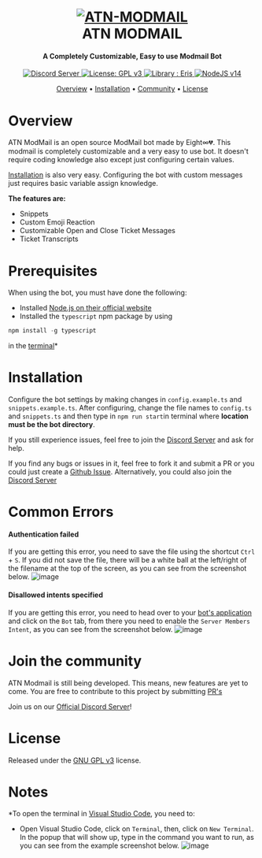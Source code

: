 <h1 align="center">
  <br>
  <a href="https://github.com/NotReallyEight/atn-modmail"><img src="https://cdn.roxy.eu.org/vv0yHxf.png" alt="ATN-MODMAIL"></a>
  <br>
  ATN MODMAIL
  <br>
</h1>

<h4 align = "center"> A Completely Customizable, Easy to use Modmail Bot </h4>
  <p align = "center">
  <a href="https://discord.gg/esTfFnEENS">
    <img src="https://discordapp.com/api/guilds/746291190009430049/widget.png?style=shield" alt="Discord Server">
  </a>
  <a href = "https://www.gnu.org/licenses/gpl-3.0">
    <img src = "https://img.shields.io/badge/License-GPLv3-purple.svg" alt = "License: GPL v3"/>
  </a>
  <a href = "https://abal.moe/Eris/">
    <img src = "https://img.shields.io/badge/library-Eris-blue" alt = "Library : Eris"/>
  </a>
  <a href = "https://nodejs.org/en/blog/release/v14.16.0/">
    <img src = "https://img.shields.io/badge/nodejs-v14-green" alt = "NodeJS v14"/>
  </a>
</p>

<p align="center">
  <a href="#overview">Overview</a>
  •
  <a href="#installation">Installation</a>
  •
  <a href="#join-the-community">Community</a>
  •
  <a href="#license">License</a>
</p>

# Overview

ATN ModMail is an open source ModMail bot made by Eight∞💔. This modmail is completely customizable and a very easy to use bot. It doesn't require coding knowledge also except just configuring certain values.

[Installation](#installation) is also very easy. Configuring the bot with custom messages just requires basic variable assign knowledge.

**The features are:**

- Snippets
- Custom Emoji Reaction
- Customizable Open and Close Ticket Messages
- Ticket Transcripts

# Prerequisites

When using the bot, you must have done the following:

- Installed [Node.js on their official website](https://nodejs.org/en/download/)
- Installed the `typescript` npm package by using

```powershell
npm install -g typescript
```

in the [terminal](#notes)\*

# Installation

Configure the bot settings by making changes in `config.example.ts` and `snippets.example.ts`. After configuring, change the file names to `config.ts` and `snippets.ts` and then type in `npm run start`in terminal where **location must be the bot directory**.

If you still experience issues, feel free to join the [Discord Server](https://discord.gg/esTfFnEENS) and ask for help.

If you find any bugs or issues in it, feel free to fork it and submit a PR or you could just create a [Github Issue](https://github.com/NotReallyEight/atn-modmail/issues/new/choose). Alternatively, you could also join the [Discord Server](https://discord.gg/esTfFnEENS)

# Common Errors

#### Authentication failed
If you are getting this error, you need to save the file using the shortcut `Ctrl` + `S`. If you did not save the file, there will be a white ball at the left/right of the filename at the top of the screen, as you can see from the screenshot below.
![image](https://eight.is-a.fail/5651Kkwil.png)

#### Disallowed intents specified
If you are getting this error, you need to head over to your [bot's application](https://discord.com/developers/applications/) and click on the `Bot` tab, from there you need to enable the `Server Members Intent`, as you can see from the screenshot below.
![image](https://eight.is-a.fail/56aFwmYyY.png)

# Join the community

ATN Modmail is still being developed. This means, new features are yet to come. You are free to contribute to this project by submitting [PR's](https://github.com/NotReallyEight/atn-modmail/pulls)

Join us on our [Official Discord Server](https://discord.gg/esTfFnEENS)!

# License

Released under the [GNU GPL v3](https://www.gnu.org/licenses/gpl-3.0.en.html) license.

# Notes

\*To open the terminal in [Visual Studio Code](https://code.visualstudio.com/), you need to:

- Open Visual Studio Code, click on `Terminal`, then, click on `New Terminal`. In the popup that will show up, type in the command you want to run, as you can see from the example screenshot below.
  ![image](https://eight.is-a.fail/5650eOJob.png)
